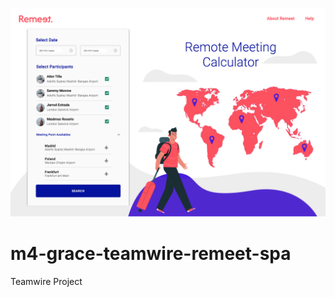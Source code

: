 ![Remeet - Remote Meeting Calculator](./public/images/home.png)
# m4-grace-teamwire-remeet-spa


Teamwire Project 
